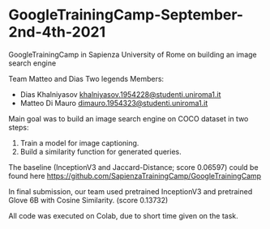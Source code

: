 # GoogleTrainingCamp-September-2nd-4th-2021
GoogleTrainingCamp in Sapienza University of Rome on building an image search engine

Team Matteo and Dias Two legends
Members: 
* Dias Khalniyasov khalniyasov.1954228@studenti.uniroma1.it
* Matteo Di Mauro dimauro.1954323@studenti.uniroma1.it

Main goal was to build an image search engine on COCO dataset in two steps:
1. Train a model for image captioning.
2. Build a similarity function for generated queries.


The baseline (InceptionV3 and Jaccard-Distance; score 0.06597) could be found here https://github.com/SapienzaTrainingCamp/GoogleTrainingCamp

In final submission, our team used pretrained InceptionV3 and pretrained Glove 6B with Cosine Similarity. (score 0.13732)

All code was executed on Colab, due to short time given on the task.
